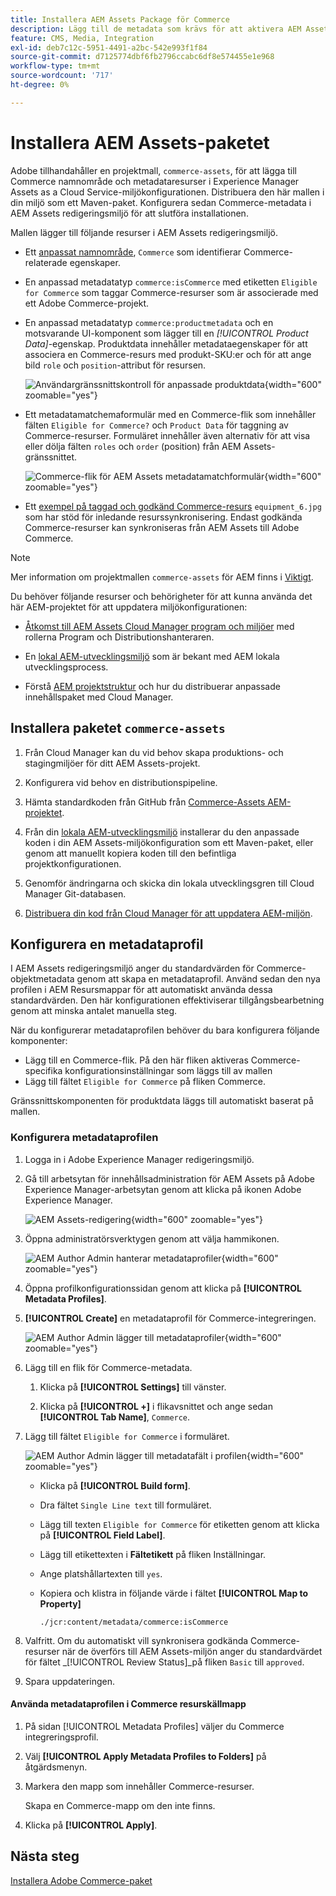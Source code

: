 ```yaml
---
title: Installera AEM Assets Package för Commerce
description: Lägg till de metadata som krävs för att aktivera AEM Assets Integration för Commerce för att synkronisera resurser mellan Adobe Commerce- och Experience Manager Assets-projekt.
feature: CMS, Media, Integration
exl-id: deb7c12c-5951-4491-a2bc-542e993f1f84
source-git-commit: d7125774dbf6fb2796ccabc6df8e574455e1e968
workflow-type: tm+mt
source-wordcount: '717'
ht-degree: 0%

---
```


# Installera AEM Assets-paketet

Adobe tillhandahåller en projektmall, `commerce-assets`, för att lägga till Commerce namnområde och metadataresurser i Experience Manager Assets as a Cloud Service-miljökonfigurationen. Distribuera den här mallen i din miljö som ett Maven-paket. Konfigurera sedan Commerce-metadata i AEM Assets redigeringsmiljö för att slutföra installationen.

Mallen lägger till följande resurser i AEM Assets redigeringsmiljö.

- Ett [anpassat namnområde](https://github.com/ankumalh/assets-commerce/blob/main/ui.config/jcr_root/apps/commerce/config/org.apache.sling.jcr.repoinit.RepositoryInitializer~commerce-namespaces.cfg.json), `Commerce` som identifierar Commerce-relaterade egenskaper.

- En anpassad metadatatyp `commerce:isCommerce` med etiketten `Eligible for Commerce` som taggar Commerce-resurser som är associerade med ett Adobe Commerce-projekt.

- En anpassad metadatatyp `commerce:productmetadata` och en motsvarande UI-komponent som lägger till en *[!UICONTROL Product Data]*-egenskap. Produktdata innehåller metadataegenskaper för att associera en Commerce-resurs med produkt-SKU:er och för att ange bild `role` och `position`-attribut för resursen.

  ![Användargränssnittskontroll för anpassade produktdata](./assets/aem-commerce-sku-metadata-fields-from-template.png){width="600" zoomable="yes"}

- Ett metadatamatchemaformulär med en Commerce-flik som innehåller fälten `Eligible for Commerce?` och `Product Data` för taggning av Commerce-resurser. Formuläret innehåller även alternativ för att visa eller dölja fälten `roles` och `order` (position) från AEM Assets-gränssnittet.

  ![Commerce-flik för AEM Assets metadatamatchformulär](./assets/assets-configure-metadata-schema-form-editor.png){width="600" zoomable="yes"}

- Ett [exempel på taggad och godkänd Commerce-resurs](https://github.com/ankumalh/assets-commerce/blob/main/ui.content/src/main/content/jcr_root/content/dam/wknd/en/activities/hiking/equipment_6.jpg/.content.xml) `equipment_6.jpg` som har stöd för inledande resurssynkronisering. Endast godkända Commerce-resurser kan synkroniseras från AEM Assets till Adobe Commerce.

>[!NOTE]
>Mer information om projektmallen `commerce-assets` för AEM finns i [Viktigt](https://github.com/ankumalh/assets-commerce).

Du behöver följande resurser och behörigheter för att kunna använda det här AEM-projektet för att uppdatera miljökonfigurationen:

- [Åtkomst till AEM Assets Cloud Manager program och miljöer](https://experienceleague.adobe.com/en/docs/experience-manager-cloud-service/content/onboarding/journey/cloud-manager#access-sysadmin-bo) med rollerna Program och Distributionshanteraren.

- En [lokal AEM-utvecklingsmiljö](https://experienceleague.adobe.com/en/docs/experience-manager-learn/cloud-service/local-development-environment-set-up/overview) som är bekant med AEM lokala utvecklingsprocess.

- Förstå [AEM projektstruktur](https://experienceleague.adobe.com/en/docs/experience-manager-cloud-service/content/implementing/developing/aem-project-content-package-structure) och hur du distribuerar anpassade innehållspaket med Cloud Manager.

## Installera paketet `commerce-assets`

1. Från Cloud Manager kan du vid behov skapa produktions- och stagingmiljöer för ditt AEM Assets-projekt.

1. Konfigurera vid behov en distributionspipeline.

1. Hämta standardkoden från GitHub från [Commerce-Assets AEM-projektet](https://github.com/ankumalh/assets-commerce).

1. Från din [lokala AEM-utvecklingsmiljö](https://experienceleague.adobe.com/en/docs/experience-manager-learn/cloud-service/local-development-environment-set-up/overview) installerar du den anpassade koden i din AEM Assets-miljökonfiguration som ett Maven-paket, eller genom att manuellt kopiera koden till den befintliga projektkonfigurationen.

1. Genomför ändringarna och skicka din lokala utvecklingsgren till Cloud Manager Git-databasen.

1. [Distribuera din kod från Cloud Manager för att uppdatera AEM-miljön](https://experienceleague.adobe.com/en/docs/experience-manager-cloud-service/content/implementing/using-cloud-manager/deploy-code#deploying-code-with-cloud-manager).

## Konfigurera en metadataprofil

I AEM Assets redigeringsmiljö anger du standardvärden för Commerce-objektmetadata genom att skapa en metadataprofil. Använd sedan den nya profilen i AEM Resursmappar för att automatiskt använda dessa standardvärden. Den här konfigurationen effektiviserar tillgångsbearbetning genom att minska antalet manuella steg.

När du konfigurerar metadataprofilen behöver du bara konfigurera följande komponenter:

- Lägg till en Commerce-flik. På den här fliken aktiveras Commerce-specifika konfigurationsinställningar som läggs till av mallen
- Lägg till fältet `Eligible for Commerce` på fliken Commerce.

Gränssnittskomponenten för produktdata läggs till automatiskt baserat på mallen.

### Konfigurera metadataprofilen

1. Logga in i Adobe Experience Manager redigeringsmiljö.

1. Gå till arbetsytan för innehållsadministration för AEM Assets på Adobe Experience Manager-arbetsytan genom att klicka på ikonen Adobe Experience Manager.

   ![AEM Assets-redigering](./assets/aem-assets-authoring.png){width="600" zoomable="yes"}

1. Öppna administratörsverktygen genom att välja hammikonen.

   ![AEM Author Admin hanterar metadataprofiler](./assets/aem-manage-metadata-profiles.png){width="600" zoomable="yes"}

1. Öppna profilkonfigurationssidan genom att klicka på **[!UICONTROL Metadata Profiles]**.

1. **[!UICONTROL Create]** en metadataprofil för Commerce-integreringen.

   ![AEM Author Admin lägger till metadataprofiler ](./assets/aem-create-metadata-profile.png){width="600" zoomable="yes"}

1. Lägg till en flik för Commerce-metadata.

   1. Klicka på **[!UICONTROL Settings]** till vänster.

   1. Klicka på **[!UICONTROL +]** i flikavsnittet och ange sedan **[!UICONTROL Tab Name]**, `Commerce`.

1. Lägg till fältet `Eligible for Commerce` i formuläret.

   ![AEM Author Admin lägger till metadatafält i profilen](./assets/aem-edit-metadata-profile-fields.png){width="600" zoomable="yes"}

   - Klicka på **[!UICONTROL Build form]**.

   - Dra fältet `Single Line text` till formuläret.

   - Lägg till texten `Eligible for Commerce` för etiketten genom att klicka på **[!UICONTROL Field Label]**.

   - Lägg till etikettexten i **Fältetikett** på fliken Inställningar.

   - Ange platshållartexten till `yes`.

   - Kopiera och klistra in följande värde i fältet **[!UICONTROL Map to Property]**

     ```terminal
     ./jcr:content/metadata/commerce:isCommerce
     ```

1. Valfritt. Om du automatiskt vill synkronisera godkända Commerce-resurser när de överförs till AEM Assets-miljön anger du standardvärdet för fältet _[!UICONTROL Review Status]_på fliken `Basic` till `approved`.

1. Spara uppdateringen.

#### Använda metadataprofilen i Commerce resurskällmapp

1. På sidan [!UICONTROL  Metadata Profiles] väljer du Commerce integreringsprofil.

1. Välj **[!UICONTROL Apply Metadata Profiles to Folders]** på åtgärdsmenyn.

1. Markera den mapp som innehåller Commerce-resurser.

   Skapa en Commerce-mapp om den inte finns.

1. Klicka på **[!UICONTROL Apply]**.

## Nästa steg

[Installera Adobe Commerce-paket](aem-assets-configure-commerce.md)
